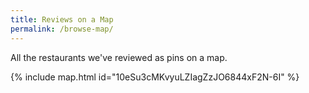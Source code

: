 ```yaml
---
title: Reviews on a Map
permalink: /browse-map/
---
```

All the restaurants we've reviewed as pins on a map.

{% include map.html id="10eSu3cMKvyuLZIagZzJO6844xF2N-6I" %}